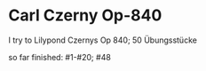 # Carl Czerny Op-840
I try to Lilypond Czernys Op 840;
50 Übungsstücke 

so far finished: #1-#20; #48
